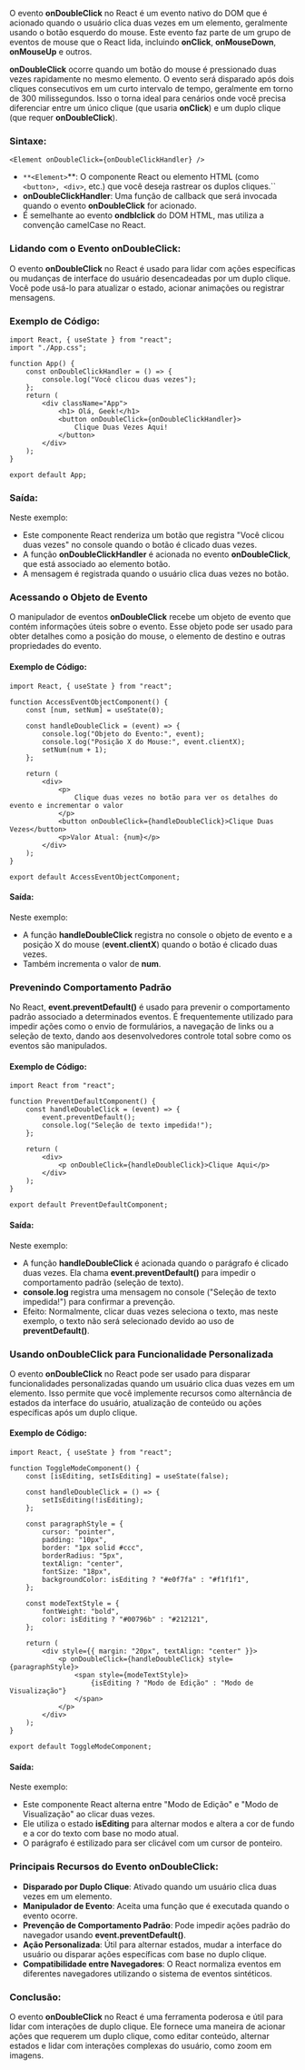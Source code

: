 O evento **onDoubleClick** no React é um evento nativo do DOM que é acionado quando o usuário clica duas vezes em um elemento, geralmente usando o botão esquerdo do mouse. Este evento faz parte de um grupo de eventos de mouse que o React lida, incluindo **onClick**, **onMouseDown**, **onMouseUp** e outros.

**onDoubleClick** ocorre quando um botão do mouse é pressionado duas vezes rapidamente no mesmo elemento. O evento será disparado após dois cliques consecutivos em um curto intervalo de tempo, geralmente em torno de 300 milissegundos. Isso o torna ideal para cenários onde você precisa diferenciar entre um único clique (que usaria **onClick**) e um duplo clique (que requer **onDoubleClick**).

### Sintaxe:

```
<Element onDoubleClick={onDoubleClickHandler} />
```

- `**<Element>`**: O componente React ou elemento HTML (como `<button>, <div>`, etc.) que você deseja rastrear os duplos cliques.``
- **onDoubleClickHandler**: Uma função de callback que será invocada quando o evento **onDoubleClick** for acionado.
- É semelhante ao evento **ondblclick** do DOM HTML, mas utiliza a convenção camelCase no React.

### Lidando com o Evento onDoubleClick:

O evento **onDoubleClick** no React é usado para lidar com ações específicas ou mudanças de interface do usuário desencadeadas por um duplo clique. Você pode usá-lo para atualizar o estado, acionar animações ou registrar mensagens.

### Exemplo de Código:

```
import React, { useState } from "react";
import "./App.css";

function App() {
    const onDoubleClickHandler = () => {
        console.log("Você clicou duas vezes");
    };
    return (
        <div className="App">
            <h1> Olá, Geek!</h1>
            <button onDoubleClick={onDoubleClickHandler}>
                Clique Duas Vezes Aqui!
            </button>
        </div>
    );
}

export default App;
```

### Saída:

Neste exemplo:

- Este componente React renderiza um botão que registra "Você clicou duas vezes" no console quando o botão é clicado duas vezes.
- A função **onDoubleClickHandler** é acionada no evento **onDoubleClick**, que está associado ao elemento botão.
- A mensagem é registrada quando o usuário clica duas vezes no botão.

### Acessando o Objeto de Evento

O manipulador de eventos **onDoubleClick** recebe um objeto de evento que contém informações úteis sobre o evento. Esse objeto pode ser usado para obter detalhes como a posição do mouse, o elemento de destino e outras propriedades do evento.

#### Exemplo de Código:

```
import React, { useState } from "react";

function AccessEventObjectComponent() {
    const [num, setNum] = useState(0);

    const handleDoubleClick = (event) => {
        console.log("Objeto do Evento:", event); 
        console.log("Posição X do Mouse:", event.clientX); 
        setNum(num + 1);
    };

    return (
        <div>
            <p>
                Clique duas vezes no botão para ver os detalhes do evento e incrementar o valor
            </p>
            <button onDoubleClick={handleDoubleClick}>Clique Duas Vezes</button>
            <p>Valor Atual: {num}</p>
        </div>
    );
}

export default AccessEventObjectComponent;
```

#### Saída:

Neste exemplo:

- A função **handleDoubleClick** registra no console o objeto de evento e a posição X do mouse (**event.clientX**) quando o botão é clicado duas vezes.
- Também incrementa o valor de **num**.

### Prevenindo Comportamento Padrão

No React, **event.preventDefault()** é usado para prevenir o comportamento padrão associado a determinados eventos. É frequentemente utilizado para impedir ações como o envio de formulários, a navegação de links ou a seleção de texto, dando aos desenvolvedores controle total sobre como os eventos são manipulados.

#### Exemplo de Código:

```
import React from "react";

function PreventDefaultComponent() {
    const handleDoubleClick = (event) => {
        event.preventDefault();
        console.log("Seleção de texto impedida!");
    };

    return (
        <div>
            <p onDoubleClick={handleDoubleClick}>Clique Aqui</p>
        </div>
    );
}

export default PreventDefaultComponent;
```

#### Saída:

Neste exemplo:

- A função **handleDoubleClick** é acionada quando o parágrafo é clicado duas vezes. Ela chama **event.preventDefault()** para impedir o comportamento padrão (seleção de texto).
- **console.log** registra uma mensagem no console ("Seleção de texto impedida!") para confirmar a prevenção.
- Efeito: Normalmente, clicar duas vezes seleciona o texto, mas neste exemplo, o texto não será selecionado devido ao uso de **preventDefault()**.


### Usando **onDoubleClick** para Funcionalidade Personalizada

O evento **onDoubleClick** no React pode ser usado para disparar funcionalidades personalizadas quando um usuário clica duas vezes em um elemento. Isso permite que você implemente recursos como alternância de estados da interface do usuário, atualização de conteúdo ou ações específicas após um duplo clique.

#### Exemplo de Código:

```
import React, { useState } from "react";

function ToggleModeComponent() {
    const [isEditing, setIsEditing] = useState(false);

    const handleDoubleClick = () => {
        setIsEditing(!isEditing); 
    };

    const paragraphStyle = {
        cursor: "pointer",
        padding: "10px",
        border: "1px solid #ccc",
        borderRadius: "5px",
        textAlign: "center",
        fontSize: "18px",
        backgroundColor: isEditing ? "#e0f7fa" : "#f1f1f1", 
    };

    const modeTextStyle = {
        fontWeight: "bold",
        color: isEditing ? "#00796b" : "#212121", 
    };

    return (
        <div style={{ margin: "20px", textAlign: "center" }}>
            <p onDoubleClick={handleDoubleClick} style={paragraphStyle}>
                <span style={modeTextStyle}>
                    {isEditing ? "Modo de Edição" : "Modo de Visualização"}
                </span>
            </p>
        </div>
    );
}

export default ToggleModeComponent;
```

#### Saída:

Neste exemplo:

- Este componente React alterna entre "Modo de Edição" e "Modo de Visualização" ao clicar duas vezes.
- Ele utiliza o estado **isEditing** para alternar modos e altera a cor de fundo e a cor do texto com base no modo atual.
- O parágrafo é estilizado para ser clicável com um cursor de ponteiro.

### Principais Recursos do Evento **onDoubleClick**:

- **Disparado por Duplo Clique**: Ativado quando um usuário clica duas vezes em um elemento.
- **Manipulador de Evento**: Aceita uma função que é executada quando o evento ocorre.
- **Prevenção de Comportamento Padrão**: Pode impedir ações padrão do navegador usando **event.preventDefault()**.
- **Ação Personalizada**: Útil para alternar estados, mudar a interface do usuário ou disparar ações específicas com base no duplo clique.
- **Compatibilidade entre Navegadores**: O React normaliza eventos em diferentes navegadores utilizando o sistema de eventos sintéticos.

### Conclusão:

O evento **onDoubleClick** no React é uma ferramenta poderosa e útil para lidar com interações de duplo clique. Ele fornece uma maneira de acionar ações que requerem um duplo clique, como editar conteúdo, alternar estados e lidar com interações complexas do usuário, como zoom em imagens.



